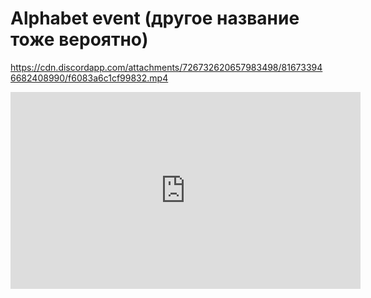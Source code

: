 # Alphabet event (другое название тоже вероятно)

https://cdn.discordapp.com/attachments/726732620657983498/816733946682408990/f6083a6c1cf99832.mp4

<iframe width="560" height="315" src="https://www.youtube.com/embed/jPPmWflEF3w?start=2" title="YouTube video player" frameborder="0" allow="accelerometer; autoplay; clipboard-write; encrypted-media; gyroscope; picture-in-picture" allowfullscreen></iframe>
